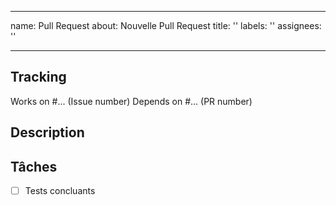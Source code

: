 ---
name: Pull Request
about: Nouvelle Pull Request
title: ''
labels: ''
assignees: ''

 ---

 ## Tracking

 Works on #... (Issue number)
 Depends on #... (PR number)

 ## Description

 ## Tâches

 - [ ] Tests concluants